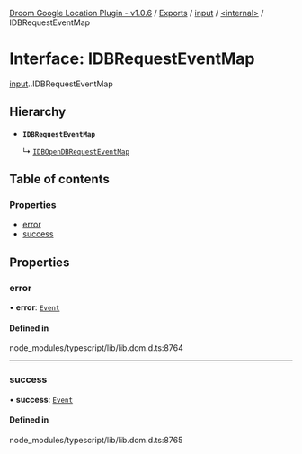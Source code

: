 [Droom Google Location Plugin - v1.0.6](../README.md) / [Exports](../modules.md) / [input](../modules/input.md) / [<internal\>](../modules/input._internal_.md) / IDBRequestEventMap

# Interface: IDBRequestEventMap

[input](../modules/input.md).[<internal>](../modules/input._internal_.md).IDBRequestEventMap

## Hierarchy

- **`IDBRequestEventMap`**

  ↳ [`IDBOpenDBRequestEventMap`](input._internal_.IDBOpenDBRequestEventMap.md)

## Table of contents

### Properties

- [error](input._internal_.IDBRequestEventMap.md#error)
- [success](input._internal_.IDBRequestEventMap.md#success)

## Properties

### error

• **error**: [`Event`](../modules/input._internal_.md#event)

#### Defined in

node_modules/typescript/lib/lib.dom.d.ts:8764

___

### success

• **success**: [`Event`](../modules/input._internal_.md#event)

#### Defined in

node_modules/typescript/lib/lib.dom.d.ts:8765
